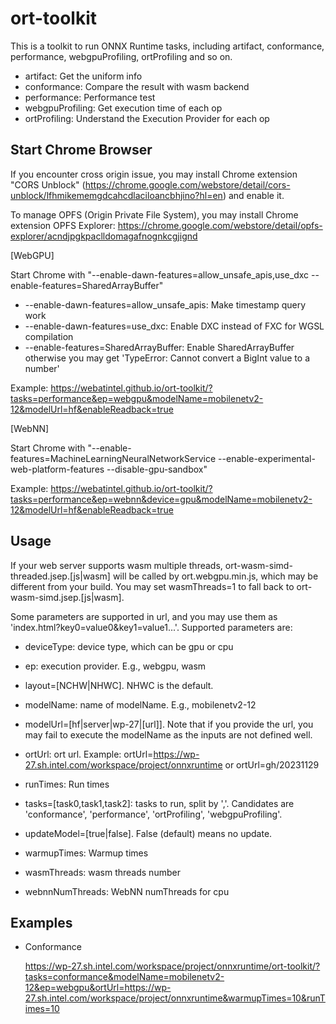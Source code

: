# ort-toolkit

This is a toolkit to run ONNX Runtime tasks, including artifact, conformance, performance, webgpuProfiling, ortProfiling and so on.

- artifact: Get the uniform info
- conformance: Compare the result with wasm backend
- performance: Performance test
- webgpuProfiling: Get execution time of each op
- ortProfiling: Understand the Execution Provider for each op

## Start Chrome Browser

If you encounter cross origin issue, you may install Chrome extension "CORS Unblock" (https://chrome.google.com/webstore/detail/cors-unblock/lfhmikememgdcahcdlaciloancbhjino?hl=en) and enable it.

To manage OPFS (Origin Private File System), you may install Chrome extension OPFS Explorer: https://chrome.google.com/webstore/detail/opfs-explorer/acndjpgkpaclldomagafnognkcgjignd

[WebGPU]

Start Chrome with "--enable-dawn-features=allow_unsafe_apis,use_dxc --enable-features=SharedArrayBuffer"

- --enable-dawn-features=allow_unsafe_apis: Make timestamp query work
- --enable-dawn-features=use_dxc: Enable DXC instead of FXC for WGSL compilation
- --enable-features=SharedArrayBuffer: Enable SharedArrayBuffer otherwise you may get 'TypeError: Cannot convert a BigInt value to a number'

Example: https://webatintel.github.io/ort-toolkit/?tasks=performance&ep=webgpu&modelName=mobilenetv2-12&modelUrl=hf&enableReadback=true

[WebNN]

Start Chrome with "--enable-features=MachineLearningNeuralNetworkService --enable-experimental-web-platform-features --disable-gpu-sandbox"

Example: https://webatintel.github.io/ort-toolkit/?tasks=performance&ep=webnn&device=gpu&modelName=mobilenetv2-12&modelUrl=hf&enableReadback=true

## Usage

If your web server supports wasm multiple threads, ort-wasm-simd-threaded.jsep.[js|wasm] will be called by ort.webgpu.min.js, which may be different from your build. You may set wasmThreads=1 to fall back to ort-wasm-simd.jsep.[js|wasm].

Some parameters are supported in url, and you may use them as 'index.html?key0=value0&key1=value1...'. Supported parameters are:

- deviceType: device type, which can be gpu or cpu
- ep: execution provider. E.g., webgpu, wasm
- layout=[NCHW|NHWC]. NHWC is the default.
- modelName: name of modelName. E.g., mobilenetv2-12
- modelUrl=[hf|server|wp-27|[url]]. Note that if you provide the url, you may fail to execute the modelName as the
  inputs are not defined well.

- ortUrl: ort url. Example: ortUrl=https://wp-27.sh.intel.com/workspace/project/onnxruntime or ortUrl=gh/20231129
- runTimes: Run times
- tasks=[task0,task1,task2]: tasks to run, split by ','. Candidates are 'conformance', 'performance',
  'ortProfiling', 'webgpuProfiling'.

- updateModel=[true|false]. False (default) means no update.
- warmupTimes: Warmup times
- wasmThreads: wasm threads number
- webnnNumThreads: WebNN numThreads for cpu

## Examples

- Conformance

  https://wp-27.sh.intel.com/workspace/project/onnxruntime/ort-toolkit/?tasks=conformance&modelName=mobilenetv2-12&ep=webgpu&ortUrl=https://wp-27.sh.intel.com/workspace/project/onnxruntime&warmupTimes=10&runTimes=10
